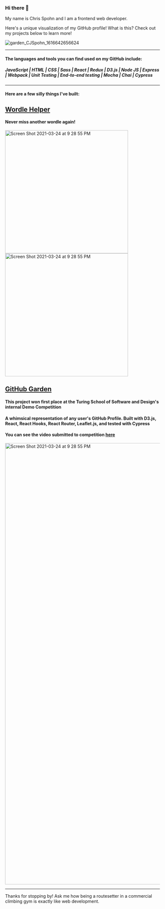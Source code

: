### Hi there 👋

My name is Chris Spohn and I am a frontend web developer.

Here's a unique visualization of my GitHub profile! What is this? Check out my projects below to learn more!

![garden_CJSpohn_1616642656624](https://user-images.githubusercontent.com/69563078/112414242-5a954c80-8ce7-11eb-93ca-8dfa3e9afba1.png)



***

#### The languages and tools you can find used on my GitHub include:

##### JavaScript | HTML | CSS | Sass | React | Redux | D3.js | Node JS | Express | Webpack | Unit Testing | End-to-end testing | Mocha | Chai | Cypress

***

#### Here are a few silly things I've built:

## [Wordle Helper](https://github.com/CJSpohn/wordle-helper)
#### Never miss another wordle again! 

<div>
<img width="400" alt="Screen Shot 2021-03-24 at 9 28 55 PM" src="https://user-images.githubusercontent.com/69563078/161582685-df543b64-47df-4134-92c2-a1773b984b97.png">
<img width="400" alt="Screen Shot 2021-03-24 at 9 28 55 PM" src="https://user-images.githubusercontent.com/69563078/161583071-915f2991-dcb6-4a61-a657-c07f5deb8021.png">
</div>



## [GitHub Garden](https://github.com/CJSpohn/GitHub-Garden)
#### This project won first place at the Turing School of Software and Design's internal Demo Competition
#### A whimsical representation of any user's GitHub Profile. Built with D3.js, React, React Hooks, React Router, Leaflet.js, and tested with Cypress
#### You can see the video submitted to competition [here](https://www.youtube.com/watch?v=EOrDy2ucsjQ)

<img width="1435" alt="Screen Shot 2021-03-24 at 9 28 55 PM" src="https://user-images.githubusercontent.com/69563078/112414610-f2933600-8ce7-11eb-83fd-769b1bc26e60.png">

***

Thanks for stopping by! Ask me how being a routesetter in a commercial climbing gym is exactly like web development.

<!--
**CJSpohn/CJSpohn** is a ✨ _special_ ✨ repository because its `README.md` (this file) appears on your GitHub profile.

Here are some ideas to get you started:

- 🔭 I’m currently working on ...
- 🌱 I’m currently learning ...
- 👯 I’m looking to collaborate on ...
- 🤔 I’m looking for help with ...
- 💬 Ask me about ...
- 📫 How to reach me: ...
- 😄 Pronouns: ...
- ⚡ Fun fact: ...
-->
